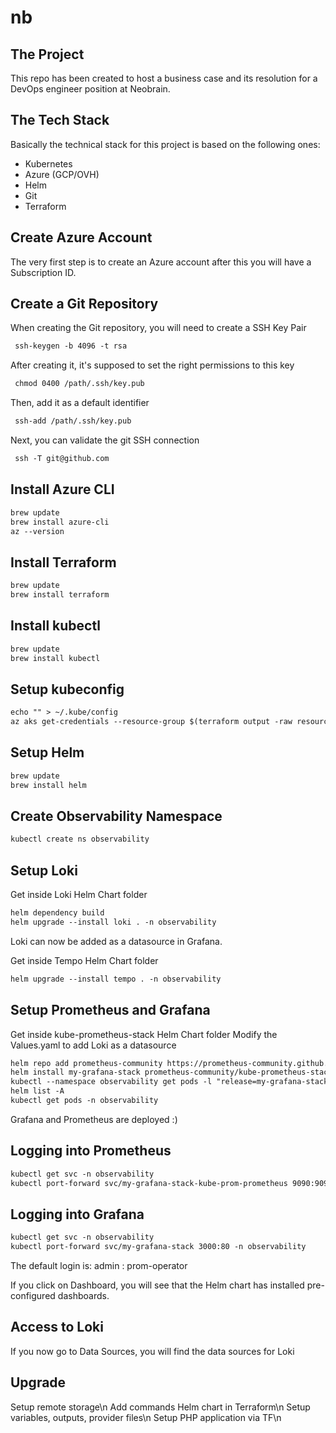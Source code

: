 # nb

## The Project

This repo has been created to host a business case and its resolution for a DevOps engineer position at Neobrain.

## The Tech Stack

Basically the technical stack for this project is based on the following ones:
- Kubernetes
- Azure (GCP/OVH)
- Helm
- Git
- Terraform

## Create Azure Account 

The very first step is to create an Azure account after this you will have a Subscription ID.

## Create a Git Repository

When creating the Git repository, you will need to create a SSH Key Pair

```markdown
 ssh-keygen -b 4096 -t rsa
```

After creating it, it's supposed to set the right permissions to this key
```markdown
 chmod 0400 /path/.ssh/key.pub
```

Then, add it as a default identifier
```markdown
 ssh-add /path/.ssh/key.pub
```

Next, you can validate the git SSH connection
```markdown
 ssh -T git@github.com
```

## Install Azure CLI
```markdown
brew update
brew install azure-cli
az --version
```

## Install Terraform
```markdown
brew update
brew install terraform
```

## Install kubectl
```markdown
brew update
brew install kubectl
```
## Setup kubeconfig
```markdown
echo "" > ~/.kube/config
az aks get-credentials --resource-group $(terraform output -raw resource_group_name) --name $(terraform output -raw kubernetes_cluster_name)
```

## Setup Helm
```markdown
brew update
brew install helm
```

## Create Observability Namespace
```markdown
kubectl create ns observability
```

## Setup Loki
Get inside Loki Helm Chart folder
```markdown
helm dependency build
helm upgrade --install loki . -n observability
```
Loki can now be added as a datasource in Grafana.

Get inside Tempo Helm Chart folder
```markdown
helm upgrade --install tempo . -n observability
```

## Setup Prometheus and Grafana
Get inside kube-prometheus-stack Helm Chart folder
Modify the Values.yaml to add Loki as a datasource
```markdown
helm repo add prometheus-community https://prometheus-community.github.io/helm-charts
helm install my-grafana-stack prometheus-community/kube-prometheus-stack -n observability --values values.yaml
kubectl --namespace observability get pods -l "release=my-grafana-stack"
helm list -A
kubectl get pods -n observability
```
Grafana and Prometheus are deployed :)

## Logging into Prometheus
```markdown
kubectl get svc -n observability
kubectl port-forward svc/my-grafana-stack-kube-prom-prometheus 9090:9090 -n observability
```

## Logging into Grafana
```markdown
kubectl get svc -n observability
kubectl port-forward svc/my-grafana-stack 3000:80 -n observability
```
The default login is: admin : prom-operator

If you click on Dashboard, you will see that the Helm chart has installed pre-configured dashboards.

## Access to Loki
If you now go to Data Sources, you will find the data sources for Loki

## Upgrade
Setup remote storage\n
Add commands Helm chart in Terraform\n
Setup variables, outputs, provider files\n
Setup PHP application via TF\n